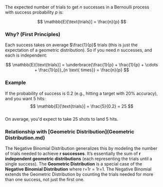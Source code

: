 The expected number of trials to get $n$ successes in a Bernoulli process with success probability $p$ is:  

$$  
\mathbb{E}[\text{trials}] = \frac{n}{p}  
$$  
### Why? (First Principles)  

Each success takes on average $\frac{1}{p}$ trials (this is just the expectation of a geometric distribution). So if you need $n$ successes, and each is independent:  

$$  
\mathbb{E}[\text{trials}] = \underbrace{\frac{1}{p} + \frac{1}{p} + \cdots + \frac{1}{p}}_{n \text{ times}} = \frac{n}{p}  
$$  

### Example  

If the probability of success is 0.2 (e.g., hitting a target with 20% accuracy), and you want 5 hits:  
$$  
\mathbb{E}[\text{trials}] = \frac{5}{0.2} = 25  
$$  
On average, you'd expect to take 25 shots to land 5 hits.  

### Relationship with [Geometric Distribution](Geometric Distribution.md)  

The Negative Binomial Distribution generalizes this by modeling the number of trials needed to achieve **r successes**. It’s essentially the sum of **r independent geometric distributions** (each representing the trials until a single success). The **Geometric Distribution** is a special case of the **Negative Binomial Distribution** where r=1r = 1r=1. The Negative Binomial extends the Geometric Distribution by counting the trials needed for more than one success, not just the first one.  
